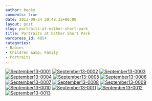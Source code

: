 ```yaml
---
author: becky
comments: true
date: 2013-09-24 20:48:33+00:00
layout: post
slug: portraits-at-esther-short-park
title: Portraits at Esther Short Park
wordpress_id: 4854
categories:
- Babies
- Children &amp; Family
- Portraits
---
```


[![September13-0001](http://www.beckyjenson.com/wp-content/uploads/2013/09/September13-0001.jpg)](http://www.beckyjenson.com/wp-content/uploads/2013/09/September13-0001.jpg) [![September13-0002](http://www.beckyjenson.com/wp-content/uploads/2013/09/September13-0002.jpg)](http://www.beckyjenson.com/wp-content/uploads/2013/09/September13-0002.jpg) [![September13-0003](http://www.beckyjenson.com/wp-content/uploads/2013/09/September13-0003.jpg)](http://www.beckyjenson.com/wp-content/uploads/2013/09/September13-0003.jpg) [![September13-0004](http://www.beckyjenson.com/wp-content/uploads/2013/09/September13-0004.jpg)](http://www.beckyjenson.com/wp-content/uploads/2013/09/September13-0004.jpg) [![September13-0005](http://www.beckyjenson.com/wp-content/uploads/2013/09/September13-0005.jpg)](http://www.beckyjenson.com/wp-content/uploads/2013/09/September13-0005.jpg) [![September13-0006](http://www.beckyjenson.com/wp-content/uploads/2013/09/September13-0006.jpg)](http://www.beckyjenson.com/wp-content/uploads/2013/09/September13-0006.jpg) [![September13-0007](http://www.beckyjenson.com/wp-content/uploads/2013/09/September13-0007.jpg)](http://www.beckyjenson.com/wp-content/uploads/2013/09/September13-0007.jpg) [![September13-0008](http://www.beckyjenson.com/wp-content/uploads/2013/09/September13-0008.jpg)](http://www.beckyjenson.com/wp-content/uploads/2013/09/September13-0008.jpg) [![September13-0009](http://www.beckyjenson.com/wp-content/uploads/2013/09/September13-0009.jpg)](http://www.beckyjenson.com/wp-content/uploads/2013/09/September13-0009.jpg) [![September13-0010](http://www.beckyjenson.com/wp-content/uploads/2013/09/September13-0010.jpg)](http://www.beckyjenson.com/wp-content/uploads/2013/09/September13-0010.jpg) [![September13-0011](http://www.beckyjenson.com/wp-content/uploads/2013/09/September13-0011.jpg)](http://www.beckyjenson.com/wp-content/uploads/2013/09/September13-0011.jpg) [![September13-0012](http://www.beckyjenson.com/wp-content/uploads/2013/09/September13-0012.jpg)](http://www.beckyjenson.com/wp-content/uploads/2013/09/September13-0012.jpg) [![September13-0013](http://www.beckyjenson.com/wp-content/uploads/2013/09/September13-0013.jpg)](http://www.beckyjenson.com/wp-content/uploads/2013/09/September13-0013.jpg)
